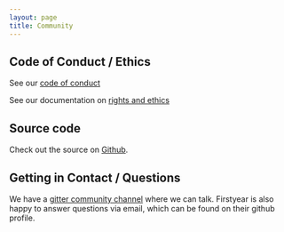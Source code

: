 ```yaml
---
layout: page
title: Community
---
```


## Code of Conduct / Ethics

See our [code of conduct](https://github.com/kanidm/kanidm/blob/master/CODE_OF_CONDUCT.md)

See our documentation on
[rights and ethics](https://github.com/kanidm/kanidm/blob/master/project_docs/ethics/README.md)

## Source code

Check out the source on [Github](https://github.com/kanidm/).

## Getting in Contact / Questions

We have a [gitter community channel](https://gitter.im/kanidm/community) where we can talk.
Firstyear is also happy to answer questions via email, which can be found on their github profile.
